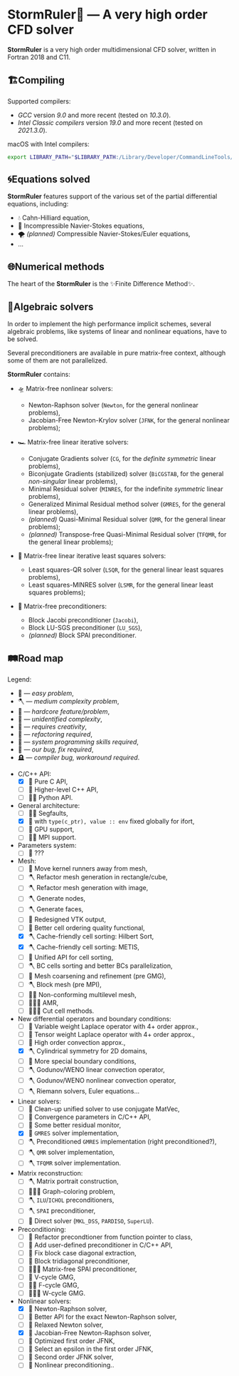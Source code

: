 <!--=-=-=-=-=-=-=-=-=-=-=-=-=-=-=-=-=-=-=-=-=-=-=-=-=-=-=-=-=-=-=-->
# StormRuler🦜 — A very high order CFD solver
<!--=-=-=-=-=-=-=-=-=-=-=-=-=-=-=-=-=-=-=-=-=-=-=-=-=-=-=-=-=-=-=-->
**StormRuler** is a very high order multidimensional CFD solver, 
written in Fortran 2018 and C11.

<!----------------------------------------------------------------->
## 🏗Compiling
<!----------------------------------------------------------------->

Supported compilers:
* _GCC_ version _9.0_ and more recent 
  (tested on _10.3.0_).
* _Intel Classic compilers_ version _19.0_ and more recent
  (tested on _2021.3.0_).
<!--* _AMD AOCC_ version _3.1.0_ and more recent
  (tested on _3.1.0_).
* _PGI Compilers_ (from _NVIDIA HPC SDK_) version 21 and more recent 
  (tested on _21.07_).
* _NAG Fortran Compiler_ version 7.0 and more recent
  (tested on _7.0 build 7048_).-->

macOS with Intel compilers:
```zsh
export LIBRARY_PATH="$LIBRARY_PATH:/Library/Developer/CommandLineTools/SDKs/MacOSX.sdk/usr/lib"
```

<!----------------------------------------------------------------->
## 🌀Equations solved
<!----------------------------------------------------------------->
**StormRuler** features support of the various set of the
partial differential equations, including:
* 💧 Cahn-Hilliard equation,
* 🌊 Incompressible Navier-Stokes equations,
* 🌪 _(planned)_ Сompressible Navier-Stokes/Euler equations,
* ...

<!----------------------------------------------------------------->
## 🌐Numerical methods
<!----------------------------------------------------------------->
The heart of the **StormRuler** is the ✨Finite Difference Method✨.

<!----------------------------------------------------------------->
## 🌈Algebraic solvers
<!----------------------------------------------------------------->
In order to implement the high performance implicit schemes,
several algebraic problems, like systems of linear and nonlinear
equations, have to be solved.

<!--For the sake of convenience, all auxiliary solvers are implemented 
in the matrix-free manner: no assembled matrix is required to find 
a solution of the algebraic problem, only the matrix-vector product 
function is used.

Although most of the problems can be solved in the matrix-free 
manner using the Krylov subspace iterative solver, in some 
pathological cases an assembled matrix be required to 
construct a suitable preconditioner or utilize a direct solver.
**StormRuler** reconstructs a matrix using the matrix-vector 
product function automatically, using the 
_graph coloring based-algorithm_ in order to minimize an 
amount of the matrix-vector products required to construct it.-->

Several preconditioners are available in pure matrix-free context,
although some of them are not parallelized.

**StormRuler** contains:
- 🛸 Matrix-free nonlinear solvers:
  * Newton-Raphson solver 
    (`Newton`, for the general nonlinear problems),
  * Jacobian-Free Newton-Krylov solver 
    (`JFNK`, for the general nonlinear problems);

- 🏎 Matrix-free linear iterative solvers:
  * Conjugate Gradients solver 
    (`CG`, for the _definite symmetric_ linear problems),
  * Biconjugate Gradients (stabilized) solver
    (`BiCGSTAB`, for the general _non-singular_ linear problems),
  * Minimal Residual solver
    (`MINRES`, for the indefinite _symmetric_ linear problems),
  * Generalized Minimal Residual method solver
    (`GMRES`, for the general linear problems),
  * _(planned)_ Quasi-Minimal Residual solver
    (`QMR`, for the general linear problems);
  * _(planned)_ Transpose-free Quasi-Minimal Residual solver
    (`TFQMR`, for the general linear problems);

<!--
- 🚂 Linear direct solvers (embedded into the matrix-free environment):
  * MKL Direct Sparse Solver 
    (`DSS_MKL`, from [MKL DSS](https://intel.ly/37N95pe)).-->

- 🚜 Matrix-free linear iterative least squares solvers:
  * Least squares-QR solver
    (`LSQR`, for the general linear least squares problems),
  * Least squares-MINRES solver
    (`LSMR`, for the general linear least squares problems);

- 🚨 Matrix-free preconditioners:
  * Block Jacobi preconditioner
    (`Jacobi`),
  * Block LU-SGS preconditioner
    (`LU_SGS`),
  * _(planned)_ Block SPAI preconditioner.

<!----------------------------------------------------------------->
## 🛤Road map
<!----------------------------------------------------------------->

Legend:
- 🧸 — _easy problem_,
- 🪓 — _medium complexity problem_,
- 🚬 — _hardcore feature/problem_,
- 🦜 — _unidentified complexity_,
- 💄 — _requires creativity_,
- 🧻 — _refactoring required_,
- 🐏 — _system programming skills required_,
- 🐞 — _our bug, fix required_,
- 🪦 — _compiler bug, workaround required_.

* C/C++ API:
  - [x] 🐏 Pure C API,
  - [ ] 🐏 Higher-level C++ API,
  - [ ] 🚬🐏 Python API.

* General architecture:
  - [ ] 🦜🐞 Segfaults,
  - [x] 🐞 with `type(c_ptr), value :: env` fixed globally for ifort,
  - [ ] 🚬 GPU support,
  - [ ] 🚬🚬 MPI support.

* Parameters system:
  - [ ] 💄 ???

* Mesh:
  - [ ] 🧸 Move kernel runners away from mesh,
  - [ ] 🪓 Refactor mesh generation in rectangle/cube,
  - [ ] 🪓 Refactor mesh generation with image,
  - [ ] 🪓 Generate nodes,
  - [ ] 🪓 Generate faces,
  - [ ] 🧸 Redesigned VTK output,
  - [ ] 🚬 Better cell ordering quality functional, 
  - [x] 🪓 Cache-friendly cell sorting: Hilbert Sort,
  - [x] 🪓 Cache-friendly cell sorting: METIS,
  - [ ] 🧸 Unified API for cell sorting,
  - [ ] 🪓 BC cells sorting and better BCs parallelization,
  - [ ] 🚬 Mesh coarsening and refinement (pre GMG),
  - [ ] 🪓 Block mesh (pre MPI),
  - [ ] 🚬🚬 Non-conforming multilevel mesh,
  - [ ] 🚬🚬🚬 AMR,
  - [ ] 🚬🚬🚬 Cut cell methods.

* New differential operators and boundary conditions:
  - [ ] 🧸 Variable weight Laplace operator with 4+ order approx.,
  - [ ] 🦜 Tensor weight Laplace operator with 4+ order approx.,
  - [ ] 🦜 High order convection approx.,
  - [x] 🪓 Cylindrical symmetry for 2D domains,
  - [ ] 💄 More special boundary conditions,
  - [ ] 🪓 Godunov/WENO linear convection operator,
  - [ ] 🪓 Godunov/WENO nonlinear convection operator,
  - [ ] 🪓 Riemann solvers, Euler equations...

* Linear solvers:
  - [ ] 🧻 Clean-up unified solver to use conjugate MatVec,
  - [ ] 🧻 Convergence parameters in C/C++ API,
  - [ ] 💄 Some better residual monitor,
  - [x] 🚬 `GMRES` solver implementation,
  - [ ] 🪓 Preconditioned `GMRES` implementation (right preconditioned?),
  - [ ] 🪓 `QMR` solver implementation,
  - [ ] 🪓 `TFQMR` solver implementation.

* Matrix reconstruction:
  - [ ] 🪓 Matrix portrait construction,
  - [ ] 🚬🚬🚬 Graph-coloring problem,
  - [ ] 🪓 `ILU`/`ICHOL` preconditioners,
  - [ ] 🪓 `SPAI` preconditioner,
  - [ ] 🦜 Direct solver (`MKL_DSS`, `PARDISO`, `SuperLU`).

* Preconditioning:
  - [ ] 🧻 Refactor precondtioner from function pointer to class,
  - [ ] 🧸 Add user-defined preconditioner in C/C++ API,
  - [ ] 🦜 Fix block case diagonal extraction,
  - [ ] 🦜 Block tridiagonal preconditioner,
  - [ ] 🚬🚬🚬 Matrix-free SPAI preconditioner,
  - [ ] 🚬 V-cycle GMG,
  - [ ] 🚬🚬 F-cycle GMG,
  - [ ] 🚬🚬🚬 W-cycle GMG.

* Nonlinear solvers:
  - [x] 🧸 Newton-Raphson solver,
  - [ ] 💄 Better API for the exact Newton-Raphson solver, 
  - [ ] 🦜 Relaxed Newton solver,
  - [x] 🧸 Jacobian-Free Newton-Raphson solver,
  - [ ] 🧻 Optimized first order JFNK,
  - [ ] 🧸 Select an epsilon in the first order JFNK,
  - [ ] 🧸 Second order JFNK solver,
  - [ ] 🦜 Nonlinear preconditioning..
